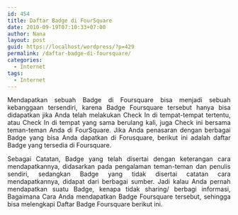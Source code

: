 ```yaml
---
id: 454
title: Daftar Badge di FourSquare
date: 2010-09-19T07:10:33+07:00
author: Nana
layout: post
guid: https://localhost/wordpress/?p=429
permalink: /daftar-badge-di-foursquare/
categories:
  - Internet
tags:
  - Internet
---
```

<p style="text-align: justify;">
  Mendapatkan sebuah Badge di Foursquare bisa menjadi sebuah kebanggaan tersendiri, karena Badge Foursquare tersebut hanya bisa didapatkan jika Anda telah melakukan Check In di tempat-tempat tertentu, atau Check In di tempat yang sama berulang kali, juga Check ini bersama teman-teman Anda di FourSquare. Jika Anda penasaran dengan berbagai Badge yang bisa Anda dapatkan di Forusquare, berikut ini adalah daftar Badge yang tersedia di Foursquare.
</p>

<p style="text-align: justify;">
  Sebagai Catatan, Badge yang telah disertai dengan keterangan cara mendapatkannya, didasarkan pada pengalaman teman-teman dan penulis sendiri, sedangkan Badge yang tidak disertai catatan cara mendapatkannya, didapat dari berbagai sumber. Jadi kalau Anda pernah mendapatkan suatu Badge, kenapa tidak sharing/ berbagi informasi, Bagaimana Cara Anda mendapatkan Badge Foursquare tersebut, sehingga bisa melengkapi Daftar Badge Foursquare berikut ini.
</p>
